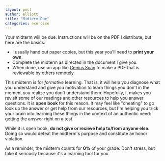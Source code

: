 ```yaml
---
layout: post
author: elliott
title: "Midterm Due"
categories: exercise
---
```


Your midterm will be due.  Instructions will be on the PDF I distribute, but here are the basics:

* I usually hand out paper copies, but this year you'll need to **print your own**.
* Complete the midterm as directed in the document I give you.
* When done, use an app like [Genius Scan](https://thegrizzlylabs.com/genius-scan/) to make a PDF that is reviewable by others remotely

This midterm is for *formative* learning. That is, it will help you diagnose what you understand and give you motivation to learn things you don't in the moment you realize you don't understand them. Hopefully, it makes you revisit some of our readings and other resources to help you answer questions. It is **open book** for this reason. It may feel like "cheating" to go look up the answer or get help from our resources, but I'm helping you trick your brain into learning these things in the context of an authentic need: getting the answer right on a test.

While it is open book, **do not give or recieve help to/from anyone else**. Doing so would defeat the midterm's purpose and constitute an honor violation.

As a reminder, the midterm counts for **0%** of your grade. Don't stress, but take it seriously because it's a learning tool for you.